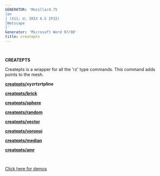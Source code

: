 ```yaml
---
GENERATOR: 'Mozilla/4.75 
[en
] (X11; U; IRIX 6.5 IP32) 
[Netscape
]'
Generator: 'Microsoft Word 97/98'
title: createpts
---
```


  

 **CREATEPTS**

  Createpts is a wrapper for all the 'rz' type commands. This command
  adds points to the mesh.

  **[createpts/](CRTPTSRZ.md)xyzrtzrtpline**

  **[createpts/brick](CRTPTBRICK.md)**

  **[createpts/sphere](cresphere.md)**

  **[createpts/random](CRTPTRZRAN.md)**

  **[createpts/vector](CRTPTRZV_LG.md)**

  **[createpts/voronoi](createpts_voronoi.md)**

  **[createpts/median](createpts_median.md)**

  **[createpts/amr](CREATEPTSAMR.md)**

 

  

 [Click here for demos](demos/createpts/test/md/main_createpts.md)
